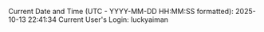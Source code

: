 Current Date and Time (UTC - YYYY-MM-DD HH:MM:SS formatted): 2025-10-13 22:41:34
Current User's Login: luckyaiman

